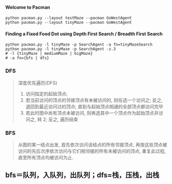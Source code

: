 #### Welcome to Pacman
```
python pacman.py --layout testMaze --pacman GoWestAgent
python pacman.py --layout tinyMaze --pacman GoWestAgent
```
#### Finding a Fixed Food Dot using Depth First Search / Breadth First Search
```
python pacman.py -l tinyMaze -p SearchAgent -a fn=tinyMazeSearch
python pacman.py -l tinyMaze -p SearchAgent -z.3
# -l {tinyMaze | mediumMaze | bigMaze}
# -a fn={bfs | dfs}
```
### DFS
> 深度优先遍历(DFS)
> 1. 访问指定的起始顶点;
> 2. 若当前访问的顶点的邻接顶点有未被访问的, 则任选一个访问之; 反之, 退回到最近访问过的顶点; 直到与起始顶点相通的全部顶点都访问完毕
> 3. 若此时图中尚有顶点未被访问, 则再选其中一个顶点作为起始顶点并访问之, 转 2;  反之, 遍历结束

### BFS
> 从图的某一结点出发, 首先依次访问该结点的所有邻接顶点,  再按这些顶点被访问的先后次序依次访问与它们相邻接的所有未被访问的顶点, 重复此过程, 直至所有顶点均被访问为止.

## bfs＝队列，入队列，出队列；dfs=栈，压栈，出栈
